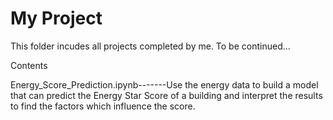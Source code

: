 # My Project

This folder incudes all projects completed by me. To be continued...

Contents

Energy_Score_Prediction.ipynb-------Use the energy data to build a model that can predict the Energy Star Score of a building and interpret the results to find the factors which influence the score.
